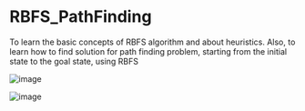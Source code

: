 # RBFS_PathFinding
To learn the basic concepts of RBFS algorithm and about heuristics. Also, to learn how to find solution for path finding problem, starting from the initial state to the goal state, using RBFS

![image](https://github.com/ArtificialIntLAB/RBFS_PathFinding/assets/151449789/897301d6-baf7-4d7e-a180-1da5da0634cf)

![image](https://github.com/ArtificialIntLAB/RBFS_PathFinding/assets/151449789/4015aed9-a700-4681-bb9d-4a198831ccfd)
